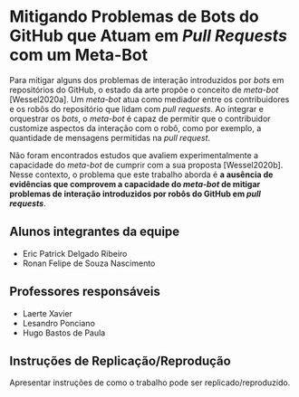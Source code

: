 # Mitigando Problemas de Bots do GitHub que Atuam em *Pull Requests* com um Meta-Bot

Para mitigar alguns dos problemas de interação introduzidos por *bots* em repositórios do GitHub, o estado da arte propõe o conceito de *meta-bot* [Wessel2020a]. Um *meta-bot* atua como mediador entre os contribuidores e os robôs do repositório que lidam com *pull requests*. Ao integrar e orquestrar os *bots*, o *meta-bot* é capaz de permitir que o contribuidor customize aspectos da interação com o robô, como por exemplo, a quantidade de mensagens permitidas na *pull request*. 

Não foram encontrados estudos que avaliem experimentalmente a capacidade do *meta-bot* de cumprir com a sua proposta [Wessel2020b]. Nesse contexto, o problema que este trabalho aborda é **a ausência de evidências que comprovem a capacidade do *meta-bot* de mitigar problemas de interação introduzidos por robôs do GitHub em *pull requests***.

## Alunos integrantes da equipe

* Eric Patrick Delgado Ribeiro
* Ronan Felipe de Souza Nascimento

## Professores responsáveis

* Laerte Xavier
* Lesandro Ponciano
* Hugo Bastos de Paula

## Instruções de Replicação/Reprodução

Apresentar instruções de como o trabalho pode ser replicado/reproduzido.
